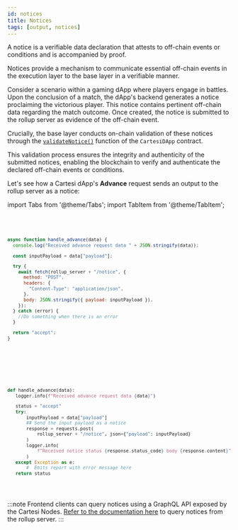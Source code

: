 ```yaml
---
id: notices
title: Notices
tags: [output, notices]
---
```

A notice is a verifiable data declaration that attests to off-chain events or conditions and is accompanied by proof.

Notices provide a mechanism to communicate essential off-chain events in the execution layer to the base layer in a verifiable manner.

Consider a scenario within a gaming dApp where players engage in battles. Upon the conclusion of a match, the dApp's backend generates a notice proclaiming the victorious player. This notice contains pertinent off-chain data regarding the match outcome. Once created, the notice is submitted to the rollup server as evidence of the off-chain event.

Crucially, the base layer conducts on-chain validation of these notices through the [`validateNotice()`](../json-rpc/application.md/#validatenotice) function of the `CartesiDApp` contract.

This validation process ensures the integrity and authenticity of the submitted notices, enabling the blockchain to verify and authenticate the declared off-chain events or conditions.

Let's see how a Cartesi dApp's **Advance** request sends an output to the rollup server as a notice:


import Tabs from '@theme/Tabs';
import TabItem from '@theme/TabItem';

<Tabs>
  <TabItem value="JavaScript" label="JavaScript" default>
<pre><code>

```javascript

async function handle_advance(data) {
  console.log("Received advance request data " + JSON.stringify(data));

  const inputPayload = data["payload"];

  try {
    await fetch(rollup_server + "/notice", {
      method: "POST",
      headers: {
        "Content-Type": "application/json",
      },
      body: JSON.stringify({ payload: inputPayload }),
    });
  } catch (error) {
    //Do something when there is an error
  }

  return "accept";
}
```

</code></pre>
</TabItem>

<TabItem value="Python" label="Python" default>
<pre><code>

```python

def handle_advance(data):
   logger.info(f"Received advance request data {data}")

   status = "accept"
   try:
       inputPayload = data["payload"]
       ## Send the input payload as a notice
       response = requests.post(
           rollup_server + "/notice", json={"payload": inputPayload}
       )
       logger.info(
           f"Received notice status {response.status_code} body {response.content}"
       )
   except Exception as e:
       #  Emits report with error message here
   return status

```

</code></pre>
</TabItem>

</Tabs>



:::note
Frontend clients can query notices using a GraphQL API exposed by the Cartesi Nodes. [Refer to the documentation here](../../../development/retrieve-outputs.md/#query-all-reports) to query notices from the rollup server. 
:::
